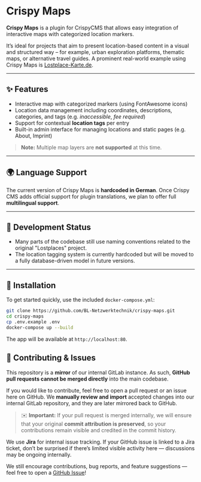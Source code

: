 # Crispy Maps

**Crispy Maps** is a plugin for CrispyCMS that allows easy integration of interactive maps with categorized location markers.

It’s ideal for projects that aim to present location-based content in a visual and structured way – for example, urban exploration platforms, thematic maps, or alternative travel guides.
A prominent real-world example using Crispy Maps is [Lostplace-Karte.de](https://lostplace-karte.de).

---

## ✨ Features

* Interactive map with categorized markers (using FontAwesome icons)
* Location data management including coordinates, descriptions, categories, and tags (e.g. *inaccessible*, *fee required*)
* Support for contextual **location tags** per entry
* Built-in admin interface for managing locations and static pages (e.g. About, Imprint)

> **Note:** Multiple map layers are **not supported** at this time.

---

## 🌍 Language Support

The current version of Crispy Maps is **hardcoded in German**.
Once Crispy CMS adds official support for plugin translations, we plan to offer full **multilingual support**.

---

## 🚧 Development Status

* Many parts of the codebase still use naming conventions related to the original "Lostplaces" project.
* The location tagging system is currently hardcoded but will be moved to a fully database-driven model in future versions.

---

## 🚀 Installation

To get started quickly, use the included `docker-compose.yml`:

```bash
git clone https://github.com/BL-Netzwerktechnik/crispy-maps.git
cd crispy-maps
cp .env.example .env
docker-compose up --build
```

The app will be available at `http://localhost:80`.


## 🤝 Contributing & Issues

This repository is a **mirror** of our internal GitLab instance. As such, **GitHub pull requests cannot be merged directly** into the main codebase.

If you would like to contribute, feel free to open a pull request or an issue here on GitHub. We **manually review and import** accepted changes into our internal GitLab repository, and they are later mirrored back to GitHub.

> ✉️ **Important:** If your pull request is merged internally, we will ensure that your original **commit attribution is preserved**, so your contributions remain visible and credited in the commit history.

We use **Jira** for internal issue tracking. If your GitHub issue is linked to a Jira ticket, don’t be surprised if there’s limited visible activity here — discussions may be ongoing internally.

We still encourage contributions, bug reports, and feature suggestions — feel free to open a [GitHub Issue](https://github.com/BL-Netzwerktechnik/crispy-maps/issues)!